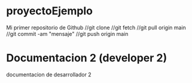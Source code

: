# proyectoEjemplo
Mi primer repositorio de Github
//git clone <repo>
//git fetch
//git pull origin main
//git commit -am "mensaje"
//git push origin main
# Documentacion 2 (developer 2)
documentacion de desarrollador 2